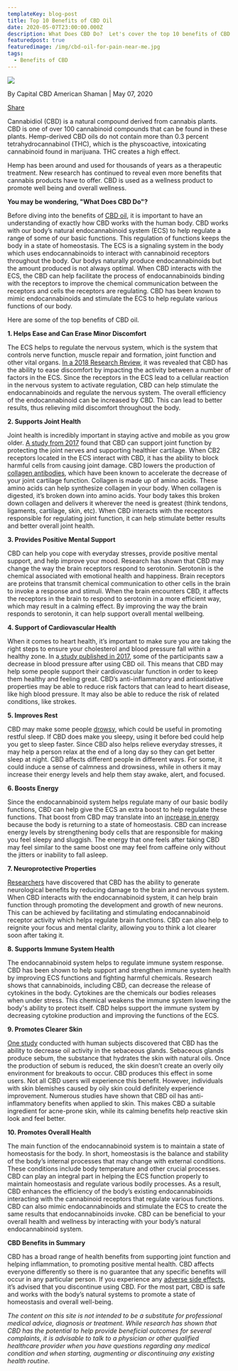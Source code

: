 ```yaml
---
templateKey: blog-post
title: Top 10 Benefits of CBD Oil
date: 2020-05-07T23:00:00.000Z
description: What Does CBD Do?  Let's cover the top 10 benefits of CBD.
featuredpost: true
featuredimage: /img/cbd-oil-for-pain-near-me.jpg
tags:
  - Benefits of CBD
---
```

![](/img/top-benefits.jpg)

By Capital CBD American Shaman | May 07, 2020

[Share](https://www.facebook.com/sharer/sharer.php?u=https://capitalamericanshaman.com/blog/2020-06-02-top-10-benefits-of-cbd-oil/)

Cannabidiol (CBD) is a natural compound derived from cannabis plants.  CBD is one of over 100 cannabinoid compounds that can be found in these plants.  Hemp-derived CBD oils do not contain more than 0.3 percent tetrahydrocannabinol (THC), which is the physcoactive, intoxicating cannabinoid found in marijuana.  THC creates a high effect.

Hemp has been around and used for thousands of years as a therapeutic treatment.  New research has continued to reveal even more benefits that cannabis products have to offer.  CBD is used as a wellness product to promote well being and overall wellness.

**You may be wondering, "What Does CBD Do"?**

Before diving into the benefits of [CBD oil](https://cbdamericanshaman.com/cbd-oils), it is important to have an understanding of exactly how CBD works with the human body.  CBD works with our body’s natural endocannabinoid system (ECS) to help regulate a range of some of our basic functions.  This regulation of functions keeps the body in a state of homeostasis.  The ECS is a signaling system in the body which uses endocannabinoids to interact with cannabinoid receptors throughout the body.  Our bodys naturally produce endocannabinoids but the amount produced is not always optimal.  When CBD interacts with the ECS, the CBD can help facilitate the process of endocannabinoids binding with the receptors to improve the chemical communication between the receptors and cells the receptors are regulating.  CBD has been known to mimic endocannabinoids and stimulate the ECS to help regulate various functions of our body.

Here are some of the top benefits of CBD oil.

**1. Helps Ease and Can Erase Minor Discomfort**

The ECS helps to regulate the nervous system, which is the system that controls nerve function, muscle repair and formation, joint function and other vital organs.  [In a 2018 Research Review](https://www.frontiersin.org/articles/10.3389/fphar.2018.01259/full), it was revealed that CBD has the ability to ease discomfort by impacting the activity between a number of factors in the ECS.  Since the receptors in the ECS lead to a cellular reaction in the nervous system to activate regulation, CBD can help stimulate the endocannabinoids and regulate the nervous system.  The overall efficiency of the endocannabinoid can be increased by CBD.  This can lead to better results, thus relieving mild discomfort throughout the body.

**2. Supports Joint Health**

Joint health is incredibly important in staying active and mobile as you grow older.  [A study from 2017](https://www.ncbi.nlm.nih.gov/pubmed/28885454) found that CBD can support joint function by protecting the joint nerves and supporting healthier cartilage.  When CB2 receptors located in the ECS interact with CBD, it has the ability to block harmful cells from causing joint damage.  CBD lowers the production of [collagen antibodies](https://www.frontiersin.org/articles/10.3389/fphar.2018.01259/full), which have been known to accelerate the decrease of your joint cartilage function.  Collagen is made up of amino acids.  These amino acids can help synthesize collagen in your body.  When collagen is digested, it’s broken down into amino acids.  Your body takes this broken down collagen and delivers it wherever the need is greatest (think tendons, ligaments, cartilage, skin, etc).  When CBD interacts with the receptors responsible for regulating joint function, it can help stimulate better results and better overall joint health.

**3. Provides Positive Mental Support**

CBD can help you cope with everyday stresses, provide positive mental support, and help improve your mood.  Research has shown that CBD may change the way the brain receptors respond to serotonin.  Serotonin is the chemical associated with emotional health and happiness.  Brain receptors are proteins that transmit chemical communication to other cells in the brain to invoke a response and stimuli.  When the brain encounters CBD, it affects the receptors in the brain to respond to serotonin in a more efficient way, which may result in a calming effect.  By improving the way the brain responds to serotonin, it can help support overall mental wellbeing.

**4. Support of Cardiovascular Health**

When it comes to heart health, it’s important to make sure you are taking the right steps to ensure your cholesterol and blood pressure fall within a healthy zone.  In a[ study published in 2017](https://insight.jci.org/articles/view/93760), some of the participants saw a decrease in blood pressure after using CBD oil.  This means that CBD may help some people support their cardiovascular function in order to keep them healthy and feeling great.  CBD’s anti-inflammatory and antioxidative properties may be able to reduce risk factors that can lead to heart disease, like high blood pressure.  It may also be able to reduce the risk of related conditions, like strokes.

**5. Improves Rest**

CBD may make some people [drowsy](https://www.health.harvard.edu/blog/cannabidiol-cbd-what-we-know-and-what-we-dont-2018082414476), which could be useful in promoting restful sleep.  If CBD does make you sleepy, using it before bed could help you get to sleep faster.  Since CBD also helps relieve everyday stresses, it may help a person relax at the end of a long day so they can get better sleep at night.  CBD affects different people in different ways.  For some, it could induce a sense of calmness and drowsiness, while in others it may increase their energy levels and help them stay awake, alert, and focused.

**6. Boosts Energy**

Since the endocannabinoid system helps regulate many of our basic bodily functions, CBD can help give the ECS an extra boost to help regulate these functions.  That boost from CBD may translate into an [increase in energy](https://cbdamericanshaman.com/blog/why-grab-that-second-cup-of-coffee-when-you-can-take-cbd-oil) because the body is returning to a state of homeostasis.  CBD can increase energy levels by strengthening body cells that are responsible for making you feel sleepy and sluggish.  The energy that one feels after taking CBD may feel similar to the same boost one may feel from caffeine only without the jitters or inability to fall asleep.

**7. Neuroprotective Properties**

[Researchers](https://www.ncbi.nlm.nih.gov/pmc/articles/PMC5938896/) have discovered that CBD has the ability to generate neurological benefits by reducing damage to the brain and nervous system.  When CBD interacts with the endocannabinoid system, it can help brain function through promoting the development and growth of new neurons.  This can be achieved by facilitating and stimulating endocannabinoid receptor activity which helps regulate brain functions.  CBD can also help to reignite your focus and mental clarity, allowing you to think a lot clearer soon after taking it.

**8. Supports Immune System Health**

The endocannabinoid system helps to regulate immune system response.  CBD has been shown to help support and strengthen immune system health by improving ECS functions and fighting harmful chemicals.  Research shows that cannabinoids, including CBD, can decrease the release of cytokines in the body.  Cytokines are the chemicals our bodies releases when under stress.  This chemical weakens the immune system lowering the body's ability to protect itself.  CBD helps support the immune system by decreasing cytokine production and improving the functions of the ECS.

**9. Promotes Clearer Skin**

[One study](https://www.jci.org/articles/view/64628) conducted with human subjects discovered that CBD has the ability to decrease oil activity in the sebaceous glands.  Sebaceous glands produce sebum, the substance that hydrates the skin with natural oils.  Once the production of sebum is reduced, the skin doesn’t create an overly oily environment for breakouts to occur.  CBD produces this effect in some users.  Not all CBD users will experience this benefit.  However, individuals with skin blemishes caused by oily skin could definitely experience improvement.  Numerous studies have shown that CBD oil has anti-inflammatory benefits when applied to skin.  This makes CBD a suitable ingredient for acne-prone skin, while its calming benefits help reactive skin look and feel better.

**10. Promotes Overall Health**

The main function of the endocannabinoid system is to maintain a state of homeostasis for the body.  In short, homeostasis is the balance and stability of the body’s internal processes that may change with external conditions.  These conditions include body temperature and other crucial processes.  CBD can play an integral part in helping the ECS function properly to maintain homeostasis and regulate various bodily processes.  As a result, CBD enhances the efficiency of the body’s existing endocannabinoids interacting with the cannabinoid receptors that regulate various functions.  CBD can also mimic endocannabinoids and stimulate the ECS to create the same results that endocannabinoids invoke.  CBD can be beneficial to your overall health and wellness by interacting with your body’s natural endocannabinoid system.

**CBD Benefits in Summary**

CBD has a broad range of health benefits from supporting joint function and helping inflammation, to promoting positive mental health.  CBD affects everyone differently so there is no guarantee that any specific benefits will occur in any particular person.  If you experience any [adverse side effects](https://cbdamericanshaman.com/blog/can-someone-be-allergic-to-cbd), it’s advised that you discontinue using CBD.  For the most part, CBD is safe and works with the body’s natural systems to promote a state of homeostasis and overall well-being.

*The content on this site is not intended to be a substitute for professional medical advice, diagnosis or treatment. While research has shown that CBD has the potential to help provide beneficial outcomes for several complaints, it is advisable to talk to a physician or other qualified healthcare provider when you have questions regarding any medical condition and when starting, augmenting or discontinuing any existing health routine.*